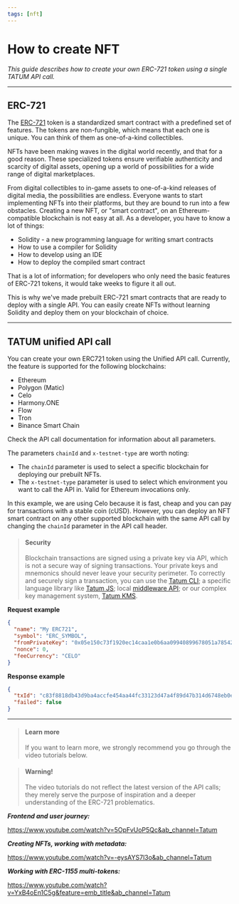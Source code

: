 ```yaml
---
tags: [nft]
---
```


# How to create NFT
*This guide describes how to create your own ERC-721 token using a single TATUM API call.*


---
## ERC-721

The [ERC-721](http://erc721.org/) token is a standardized smart contract with a predefined set of features. The tokens are non-fungible, which means that each one is unique. You can think of them as one-of-a-kind collectibles.

NFTs have been making waves in the digital world recently, and that for a good reason. These specialized tokens ensure verifiable authenticity and scarcity of digital assets, opening up a world of possibilities for a wide range of digital marketplaces.

From digital collectibles to in-game assets to one-of-a-kind releases of digital media, the possibilities are endless. Everyone wants to start implementing NFTs into their platforms, but they are bound to run into a few obstacles.
Creating a new NFT, or "smart contract", on an Ethereum-compatible blockchain is not easy at all. As a developer, you have to know a lot of things:
- Solidity - a new programming language for writing smart contracts
- How to use a compiler for Solidity
- How to develop using an IDE
- How to deploy the compiled smart contract

That is a lot of information; for developers who only need the basic features of ERC-721 tokens, it would take weeks to figure it all out.

This is why we've made prebuilt ERC-721 smart contracts that are ready to deploy with a single API. You can easily create NFTs without learning Solidity and deploy them on your blockchain of choice.

---
## TATUM unified API call

You can create your own ERC721 token using the Unified API call. Currently, the feature is supported for the following blockchains:
- Ethereum
- Polygon (Matic)
- Celo
- Harmony.ONE
- Flow
- Tron
- Binance Smart Chain

Check the API call documentation for information about all parameters. 

The parameters `chainId` and `x-testnet-type` are worth noting:
- The `chainId` parameter is used to select a specific blockchain for deploying our prebuilt NFTs.
- The `x-testnet-type` parameter is used to select which environment you want to call the API in. Valid for Ethereum invocations only.

In this example, we are using Celo because it is fast, cheap and you can pay for transactions with a stable coin (cUSD). However, you can deploy an NFT smart contract on any other supported blockchain with the same API call by changing the `chainId` parameter in the API call header.

<!-- theme: warning -->
> #### Security
>
> Blockchain transactions are signed using a private key via API, which is not a secure way of signing transactions. Your private keys and mnemonics should never leave your security perimeter. To correctly and securely sign a transaction, you can use the [Tatum CLI](https://github.com/tatumio/tatum-cli); a specific language library like [Tatum JS](https://github.com/tatumio/tatum-js); local [middleware API](https://github.com/tatumio/tatum-middleware); or our complex key management system, [Tatum KMS](https://github.com/tatumio/tatum-kms).

**Request example**

```json
{
  "name": "My ERC721",
  "symbol": "ERC_SYMBOL",
  "fromPrivateKey": "0x05e150c73f1920ec14caa1e0b6aa09940899678051a78542840c2668ce5080c2",
  "nonce": 0,
  "feeCurrency": "CELO"
}
```
**Response example**
```json
{
  "txId": "c83f8818db43d9ba4accfe454aa44fc33123d47a4f89d47b314d6748eb0e9bc9",
  "failed": false
}
```
---
<!-- theme: info -->

> #### Learn more
>
> If you want to learn more, we strongly recommend you go through the video tutorials below.

<!-- theme: danger -->

> #### Warning!
>
> The video tutorials do not reflect the latest version of the API calls; they merely serve the purpose of inspiration and a deeper understanding of the ERC-721 problematics.


***Frontend and user journey:***

https://www.youtube.com/watch?v=5OpFvUoP5Qc&ab_channel=Tatum

***Creating NFTs, working with metadata:***

https://www.youtube.com/watch?v=-eysAYS7l3o&ab_channel=Tatum

***Working with ERC-1155 multi-tokens:***

https://www.youtube.com/watch?v=YxB4oEn1C5g&feature=emb_title&ab_channel=Tatum